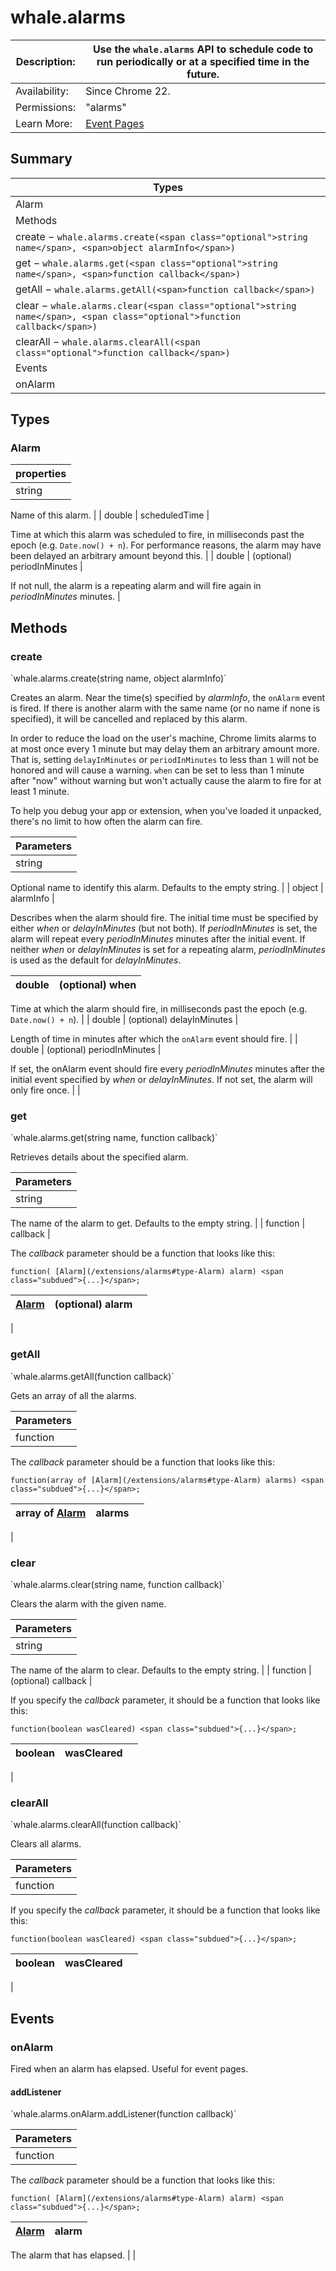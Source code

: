 # whale.alarms

| Description: | Use the `whale.alarms` API to schedule code to run periodically or at a specified time in the future. |
|---|---|
| Availability: | Since Chrome 22. |
| Permissions: | <span class="code">"alarms"</span> |
| Learn More: | [Event Pages](event_pages) |

<section id="toc">

## Summary

| Types |
|---|
| [Alarm](#type-Alarm) |
| Methods |
| [create](#method-create) − `whale.alarms.create(<span class="optional">string name</span>, <span>object alarmInfo</span>)` |
| [get](#method-get) − `whale.alarms.get(<span class="optional">string name</span>, <span>function callback</span>)` |
| [getAll](#method-getAll) − `whale.alarms.getAll(<span>function callback</span>)` |
| [clear](#method-clear) − `whale.alarms.clear(<span class="optional">string name</span>, <span class="optional">function callback</span>)` |
| [clearAll](#method-clearAll) − `whale.alarms.clearAll(<span class="optional">function callback</span>)` |
| Events |
| [onAlarm](#event-onAlarm) |

</section>

<section>

<div class="api-reference">

## Types

<div>

### Alarm

| properties |
|---|
| string | name | 

Name of this alarm.
 |
| double | scheduledTime | 

Time at which this alarm was scheduled to fire, in milliseconds past the epoch (e.g. `Date.now() + n`). For performance reasons, the alarm may have been delayed an arbitrary amount beyond this.
 |
| double | <span class="optional">(optional)</span> periodInMinutes | 

If not null, the alarm is a repeating alarm and will fire again in <var>periodInMinutes</var> minutes.
 |

</div>

## Methods

<div>

### create

<div class="summary">`whale.alarms.create(<span class="optional">string name</span>, <span>object alarmInfo</span>)`</div>

<div class="description">

Creates an alarm. Near the time(s) specified by <var>alarmInfo</var>, the `onAlarm` event is fired. If there is another alarm with the same name (or no name if none is specified), it will be cancelled and replaced by this alarm.

In order to reduce the load on the user's machine, Chrome limits alarms to at most once every 1 minute but may delay them an arbitrary amount more. That is, setting `delayInMinutes` or `periodInMinutes` to less than `1` will not be honored and will cause a warning. `when` can be set to less than 1 minute after "now" without warning but won't actually cause the alarm to fire for at least 1 minute.

To help you debug your app or extension, when you've loaded it unpacked, there's no limit to how often the alarm can fire.

| Parameters |
|---|
| string | <span class="optional">(optional)</span> name | 

Optional name to identify this alarm. Defaults to the empty string.
 |
| object | alarmInfo | 

Describes when the alarm should fire. The initial time must be specified by either <var>when</var> or <var>delayInMinutes</var> (but not both). If <var>periodInMinutes</var> is set, the alarm will repeat every <var>periodInMinutes</var> minutes after the initial event. If neither <var>when</var> or <var>delayInMinutes</var> is set for a repeating alarm, <var>periodInMinutes</var> is used as the default for <var>delayInMinutes</var>.

| double | <span class="optional">(optional)</span> when | 
|---|---|

Time at which the alarm should fire, in milliseconds past the epoch (e.g. `Date.now() + n`).
 |
| double | <span class="optional">(optional)</span> delayInMinutes | 

Length of time in minutes after which the `onAlarm` event should fire.
 |
| double | <span class="optional">(optional)</span> periodInMinutes | 

If set, the onAlarm event should fire every <var>periodInMinutes</var> minutes after the initial event specified by <var>when</var> or <var>delayInMinutes</var>. If not set, the alarm will only fire once.
 |
 |

</div>

</div>

<div>

### get

<div class="summary">`whale.alarms.get(<span class="optional">string name</span>, <span>function callback</span>)`</div>

<div class="description">

Retrieves details about the specified alarm.

| Parameters |
|---|
| string | <span class="optional">(optional)</span> name | 

The name of the alarm to get. Defaults to the empty string.
 |
| function | callback | 

The _callback_ parameter should be a function that looks like this:

`function( [Alarm](/extensions/alarms#type-Alarm) alarm) <span class="subdued">{...}</span>;`

| [Alarm](/extensions/alarms#type-Alarm) | <span class="optional">(optional)</span> alarm |  |
|---|---|---|
 |

</div>

</div>

<div>

### getAll

<div class="summary">`whale.alarms.getAll(<span>function callback</span>)`</div>

<div class="description">

Gets an array of all the alarms.

| Parameters |
|---|
| function | callback | 

The _callback_ parameter should be a function that looks like this:

`function(array of [Alarm](/extensions/alarms#type-Alarm) alarms) <span class="subdued">{...}</span>;`

| array of [Alarm](/extensions/alarms#type-Alarm) | alarms |  |
|---|---|---|
 |

</div>

</div>

<div>

### clear

<div class="summary">`whale.alarms.clear(<span class="optional">string name</span>, <span class="optional">function callback</span>)`</div>

<div class="description">

Clears the alarm with the given name.

| Parameters |
|---|
| string | <span class="optional">(optional)</span> name | 

The name of the alarm to clear. Defaults to the empty string.
 |
| function | <span class="optional">(optional)</span> callback | 

If you specify the _callback_ parameter, it should be a function that looks like this:

`function(boolean wasCleared) <span class="subdued">{...}</span>;`

| boolean | wasCleared |  |
|---|---|---|
 |

</div>

</div>

<div>

### clearAll

<div class="summary">`whale.alarms.clearAll(<span class="optional">function callback</span>)`</div>

<div class="description">

Clears all alarms.

| Parameters |
|---|
| function | <span class="optional">(optional)</span> callback | 

If you specify the _callback_ parameter, it should be a function that looks like this:

`function(boolean wasCleared) <span class="subdued">{...}</span>;`

| boolean | wasCleared |  |
|---|---|---|
 |

</div>

</div>

## Events

<div>

### onAlarm

<div class="description">

Fired when an alarm has elapsed. Useful for event pages.

<div>

#### addListener

<div class="summary">`whale.alarms.onAlarm.addListener(<span>function callback</span>)`</div>

<div class="description">

| Parameters |
|---|
| function | callback | 

The _callback_ parameter should be a function that looks like this:

`function( [Alarm](/extensions/alarms#type-Alarm) alarm) <span class="subdued">{...}</span>;`

| [Alarm](/extensions/alarms#type-Alarm) | alarm | 
|---|---|

The alarm that has elapsed.
 |
 |

</div>

</div>

</div>

</div>

</div>

</section>